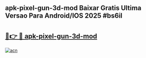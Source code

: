## apk-pixel-gun-3d-mod Baixar Gratis Ultima Versao Para Android/IOS 2025 #bs6il

# <h2><a href="https://ainizakaria.my?title=apk-pixel-gun-3d-mod&ref=20M">🔗👉 🔴 apk-pixel-gun-3d-mod</a></h2>

[![acn](https://github.com/user-attachments/assets/0f9c940e-d8b0-45ae-aac7-cd30a18b3e1c)](https://ainizakaria.my?title=apk-pixel-gun-3d-mod&ref=20M)

